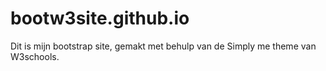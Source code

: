 # bootw3site.github.io
Dit is mijn bootstrap site, gemakt met behulp van de Simply me theme van W3schools.
